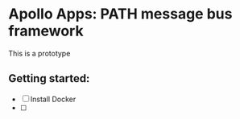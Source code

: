 # Apollo Apps: PATH message bus framework

This is a prototype

## Getting started:

- [ ] Install Docker
- [ ]
